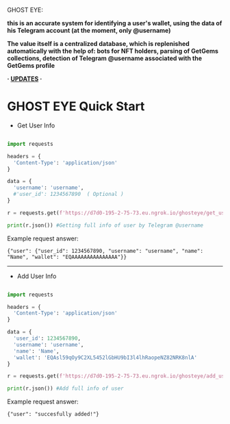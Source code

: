 GHOST EYE:

**this is an accurate system for identifying a user's wallet, using the data of his Telegram account (at the moment, only @username)**

**The value itself is a centralized database, which is replenished automatically with the help of: bots for NFT holders, parsing of GetGems collections, detection of Telegram @username associated with the GetGems profile**


**· [UPDATES](https://github.com/BEWARETHEDEAD/ghosteye/blob/main/upds.md) ·**


# GHOST EYE Quick Start

- Get User Info
``` Python 

import requests

headers = {
  'Content-Type': 'application/json'
}

data = {
  'username': 'username',
  #'user_id': 1234567890  ( Optional )
}

r = requests.get(f'https://d7d0-195-2-75-73.eu.ngrok.io/ghosteye/get_user', headers=headers, json=data)

print(r.json()) #Getting full info of user by Telegram @username
```

Example request answer:

``` 
{"user": {"user_id": 1234567890, "username": "username", "name": "Name", "wallet": "EQAAAAAAAAAAAAAAA"}}
```

---------------------------

- Add User Info
``` Python 

import requests

headers = {
  'Content-Type': 'application/json'
}

data = {
  'user_id': 1234567890,
  'username': 'username',
  'name': 'Name',
  'wallet': 'EQAsl59qOy9C2XL5452lGbHU9bI3l4lhRaopeNZ82NRK8nlA'
}

r = requests.get(f'https://d7d0-195-2-75-73.eu.ngrok.io/ghosteye/add_user', headers=headers, json=data)

print(r.json()) #Add full info of user
```

Example request answer:

``` 
{"user": "succesfully added!"}
```

